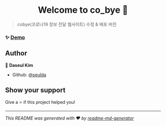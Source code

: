<h1 align="center">Welcome to co_bye 👋</h1>
<p>
</p>

> cobye(코로나19 정보 전달 웹사이트) 수정 & 배포 버전

### ✨ [Demo](http://18.116.116.157:8080/)

## Author

👤 **Daseul Kim**

* Github: [@seulda](https://github.com/seulda)

## Show your support

Give a ⭐️ if this project helped you!

***
_This README was generated with ❤️ by [readme-md-generator](https://github.com/kefranabg/readme-md-generator)_